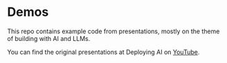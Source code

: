 # Demos
This repo contains example code from presentations, mostly on the theme of building with AI and LLMs.

You can find the original presentations at Deploying AI on [YouTube](https://www.youtube.com/channel/UCCJ9bf_uvMhX3zFiv9RyAQw).